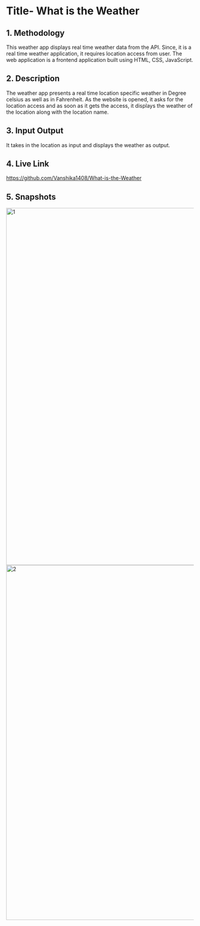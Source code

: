 # Title- What is the Weather

## 1. Methodology

This weather app displays real time weather data from the API. Since, it is a real time weather application, it requires location access from user.
The web application is a frontend application built using HTML, CSS, JavaScript. 

## 2. Description

The weather app presents a real time location specific weather in Degree celsius as well as in Fahrenheit. As the website is opened, it asks for the location access and as soon as it gets the access, it displays the weather of the location along with the location name. 

## 3. Input Output

It takes in the location as input and displays the weather as output.

## 4. Live Link
https://github.com/Vanshika1408/What-is-the-Weather

## 5. Snapshots

<img width="959" alt="1" src="https://user-images.githubusercontent.com/91916983/208536143-233bc2a0-233e-47b5-a86d-b3ec2bb6e4a0.png">


<img width="953" alt="2" src="https://user-images.githubusercontent.com/91916983/208536380-32881a0a-d897-411c-911e-48d039207264.png">

